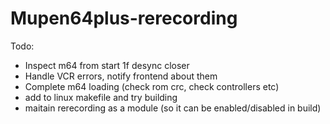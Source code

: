 # Mupen64plus-rerecording

Todo:
* Inspect m64 from start 1f desync closer
* Handle VCR errors, notify frontend about them
* Complete m64 loading (check rom crc, check controllers etc)
* add to linux makefile and try building
* maitain rerecording as a module (so it can be enabled/disabled in build)
